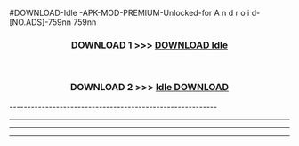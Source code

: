 #DOWNLOAD-Idle -APK-MOD-PREMIUM-Unlocked-for A n d r o i d-[NO.ADS]-759nn 759nn 



<div align="center">

<h3>DOWNLOAD 1 >>> <a href="https://t.co/FKmqrqFo6t??judul=Idle ">DOWNLOAD Idle </a></h3><br>

<h3>DOWNLOAD 2 >>> <a href="https://t.co/FKmqrqFo6t??judul=Idle ">Idle  DOWNLOAD </a></h3>

</div>
----------------------------------------------------------

----------------------------------------------------------

----------------------------------------------------------

----------------------------------------------------------



